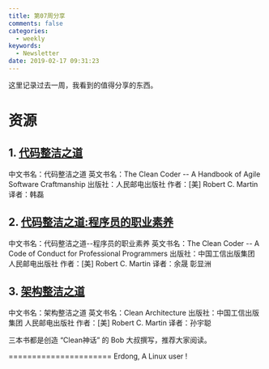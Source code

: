 ```yaml
---
title: 第07周分享
comments: false
categories:
  - weekly
keywords:
  - Newsletter
date: 2019-02-17 09:31:23
---
```




这里记录过去一周，我看到的值得分享的东西。

<!--more-->

# 资源

## 1. [代码整洁之道](https://book.douban.com/subject/4199741/)


中文书名：代码整洁之道
英文书名：The Clean Coder -- A Handbook of Agile Software Craftmanship
出版社：人民邮电出版社
作者：[美] Robert C. Martin
译者：韩磊

## 2. [代码整洁之道:程序员的职业素养](https://book.douban.com/subject/26919457/)


中文书名：代码整洁之道--程序员的职业素养
英文书名：The Clean Coder -- A Code of Conduct for Professional Programmers
出版社：中国工信出版集团  人民邮电出版社
作者：[美] Robert C. Martin
译者：余晟 彰显洲

## 3. [架构整洁之道](https://book.douban.com/subject/30333919/)


中文书名：架构整洁之道
英文书名：Clean Architecture
出版社：中国工信出版集团  人民邮电出版社
作者：[美] Robert C. Martin
译者：孙宇聪


三本书都是创造 “Clean神话” 的 Bob 大叔撰写，推荐大家阅读。




======================
Erdong, A Linux user !
